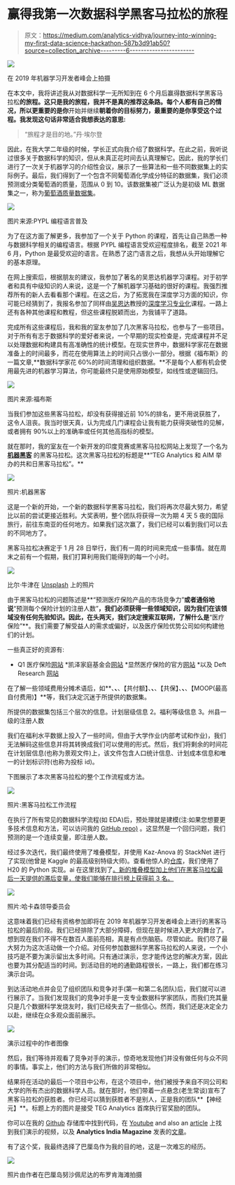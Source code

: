 # 赢得我第一次数据科学黑客马拉松的旅程

> 原文：<https://medium.com/analytics-vidhya/journey-into-winning-my-first-data-science-hackathon-587b3d91ab50?source=collection_archive---------6----------------------->

![](img/db44b8aa0416ac7a66af39a359900a42.png)

在 2019 年机器学习开发者峰会上拍摄

在本文中，我将讲述我从对数据科学一无所知到在 6 个月后赢得数据科学黑客马拉松**的旅程。这只是我的旅程，我并不是真的推荐这条路。每个人都有自己的情况，所以更重要的是你**开始并继续**朝着你的目标努力，最重要的是你享受这个过程。我发现这句话非常适合我想表达的意思:**

> “旅程才是目的地。”丹·埃尔登

因此，在我大学二年级的时候，学长正式向我介绍了数据科学。在此之前，我听说过很多关于数据科学的知识，但从未真正花时间去认真理解它。因此，我的学长们进行了一次关于机器学习的介绍性会议，展示了一些算法和一些不同数据集上的实际例子。最后，我们得到了一个包含不同葡萄酒化学成分特征的数据集，我们必须预测或分类葡萄酒的质量，范围从 0 到 10。该数据集被广泛认为是初级 ML 数据集之一，称为[葡萄酒质量数据集](https://archive.ics.uci.edu/ml/datasets/wine+quality)。

![](img/067c518ff1a2ac024a4bb00a609e582e.png)

图片来源:PYPL 编程语言普及

为了在这方面了解更多，我参加了一个关于 Python 的课程，首先让自己熟悉一种与数据科学相关的编程语言。根据 PYPL 编程语言受欢迎程度排名，截至 2021 年 6 月，Python 是最受欢迎的语言。在熟悉了这门语言之后，我想从头开始理解它的基本原理。

在网上搜索后，根据朋友的建议，我参加了著名的吴恩达机器学习课程。对于初学者和具有中级知识的人来说，这是一个了解机器学习基础的很好的课程。我强烈推荐所有的新人去看看那个课程。在这之后，为了拓宽我在深度学习方面的知识，你可能已经猜到了，我报名参加了同样由[吴恩达](https://en.wikipedia.org/wiki/Andrew_Ng)教授的[深度学习专业化](https://www.coursera.org/specializations/deep-learning)课程。一路上还有各种其他课程和教程，但这些课程脱颖而出，为我铺平了道路。

完成所有这些课程后，我和我的室友参加了几次黑客马拉松，也参与了一些项目。对于所有有志于数据科学的爱好者来说，一个早期的现实检查是，完成课程并不足以处理数据和构建具有高准确性的统计模型。在现实世界中，数据科学家花在数据准备上的时间最多，而花在使用算法上的时间只占很小一部分。根据《福布斯》的一篇文章,**数据科学家花 60%的时间清理和组织数据。**不是每个人都有机会使用最先进的机器学习算法，你可能最终只是使用原始模型，如线性或逻辑回归。

![](img/71b6943f9e24ba7981c10b748b93383c.png)

图片来源:福布斯

当我们参加这些黑客马拉松，却没有获得接近前 10%的排名，更不用说获胜了，这令人沮丧。我当时很天真，认为完成几门课程会让我有能力获得突破性的见解，或者拥有 90%以上的准确率或任何其他高指标的模型。

就在那时，我的室友在一个新开发的印度竞赛或黑客马拉松网站上发现了一个名为 [**机器黑客**](https://www.machinehack.com/) 的黑客马拉松。这次黑客马拉松的标题是**“TEG Analytics 和 AIM 举办的共和日黑客马拉松”。**

![](img/17451a0074ac16ed40ed0e448f3b2cd8.png)

照片:机器黑客

这是一个新的开始，一个新的数据科学黑客马拉松，我们将再次尽最大努力，希望比以前的尝试更接近胜利。大奖表明，整个团队将获得一次为期 4 天 5 夜的国际旅行，前往东南亚的任何地方。如果我们这次赢了，我们已经可以看到我们可以去的不同地方了。

黑客马拉松决赛定于 1 月 28 日举行，我们有一周的时间来完成一些事情。就在周末之前有一个假期，我们打算利用我们能得到的每一个小时。

![](img/1fb9427f6bb7f03e242390bbb6ba25a0.png)

比尔·牛津在 [Unsplash](https://unsplash.com/s/photos/insurance?utm_source=unsplash&utm_medium=referral&utm_content=creditCopyText) 上的照片

由于黑客马拉松的问题陈述是**“预测医疗保险产品的市场竞争力”**或者通俗地说**“预测每个保险计划的注册人数”**，我们必须获得一些领域知识，因为我们在该领域没有任何先验知识。因此，在头两天，我们决定搜索互联网，了解什么是**“医疗保险”**。我们需要了解受益人的需求或偏好，以及医疗保险优势公司如何构建他们的计划。

一些真正好的资源有:
* Q1 医疗保险[网站](https://q1medicare.com/)
*凯泽家庭基金会[网站](https://www.kff.org/)
*显然医疗保险的官方[网站](https://www.medicare.gov/)
*以及 Deft Research [网站](https://www.deftresearch.com/)

在了解一些领域费用分摊术语后，如**、**、**、【共付额】、**、**、【共保】、**、**、【MOOP(最高自付费用)】**等，我们决定沉迷于所提供的数据集。

所提供的数据集包括三个层次的信息。计划层级信息
2。福利等级信息
3。州县一级的注册人数

我们在福利水平数据上投入了一些时间，但由于大学作业(内部考试和作业)，我们无法解码这些信息并将其转换成我们可以使用的形式。然后，我们将剩余的时间花在计划层信息(也称为景观文件)上，该文件包含人口统计信息、计划成本信息和唯一的计划标识符(也称为投标 id)。

下图展示了本次黑客马拉松的整个工作流程或方法。

![](img/a3f7b60b60b780249ff10673d90e15a4.png)

照片:黑客马拉松工作流程

在执行了所有常见的数据科学流程(如 EDA)后，预处理就是建模(注:如果您想要更多技术信息和方法，可以访问我的 [GitHub repo)](https://github.com/SamdenLepcha/Predict-Market-Competitiveness-For-Insurance-Products) 。这显然是一个回归问题，我们预测的是一个连续变量，即注册人数。

经过多次迭代，我们最终使用了堆叠模型，并使用 Kaz-Anova 的 StackNet 进行了实现(他曾是 Kaggle 的最高级别特级大师)。查看他惊人的[仓库](https://github.com/kaz-Anova/StackNet)，我们使用了 H20 的 Python 实现。ai 在这里找到了[。新的堆叠模型加上他们在黑客马拉松最后一天提供的滞后变量，使我们能够在排行榜上获得前 3 名。](https://github.com/h2oai/pystacknet)

![](img/dd484742243b20a4f3b860ef5bded023.png)

照片:哈卡森领导委员会

这意味着我们已经有资格参加即将在 2019 年机器学习开发者峰会上进行的黑客马拉松的最后阶段。我们已经排除了大部分障碍，但现在是时候进入更大的舞台了。想到现在我们不得不在数百人面前亮相，真是有点伤脑筋。尽管如此。我们尽了最大努力为这次活动做一个介绍。对任何参加数据科学黑客马拉松的人来说，一个小技巧是不要为演示留出太多时间。只有通过演示，您才能传达您的解决方案，因此也要为其分配适当的时间。到活动目的地的通勤路程很长，一路上，我们都在练习演示台词。

到达活动地点并会见了组织团队和竞争对手(第一和第二名团队)后，我们就可以进行展示了。当我们发现我们的竞争对手是一支专业数据科学家团队，而我们充其量只是几个数据科学发烧友时，我们已经失去了一些信心。然而，我们还是决定全力以赴，继续在众多观众面前展示。

![](img/4deb2dff7275df8a985ac18c39bde76e.png)

演示过程中的作者图像

然后，我们等待并观看了竞争对手的演示，惊奇地发现他们并没有做任何与众不同的事情。事实上，他们的方法与我们所做的非常相似。

结果将在活动的最后一个项目中公布，在这个项目中，他们被授予来自不同公司和大学的所有杰出的数据科学人员。就在那时，他们带着一点悬念(老生常谈)宣布了黑客马拉松的获胜者。你已经可以猜到获胜者不是别人，正是我的团队**【神经元】**。标题上方的图片是接受 TEG Analytics 首席执行官奖励的团队。

你可以在我的 [Github](https://github.com/SamdenLepcha/Predict-Market-Competitiveness-For-Insurance-Products) 存储库中找到代码，在 [Youtube](https://www.youtube.com/watch?v=odrELjHvnsY&list=PL9Kc1zSa46OzbjNVPmRap4EUYx8tW2x5j&index=40) and also an [article](https://analyticsindiamag.com/how-these-data-science-enthusiasts-from-christ-university-solved-our-insurance-products-hackathon/) 上找到我们演示的视频，以及 **Analytics India Magazine** 发表的[文章](https://analyticsindiamag.com/how-these-data-science-enthusiasts-from-christ-university-solved-our-insurance-products-hackathon/)。

有了这个奖，我最终选择了巴厘岛作为我的目的地，这是一次难忘的经历。

![](img/c22c0580be5f955c9f9f9851462cc70d.png)

照片由作者在巴厘岛努沙佩尼达的布罗肯海滩拍摄